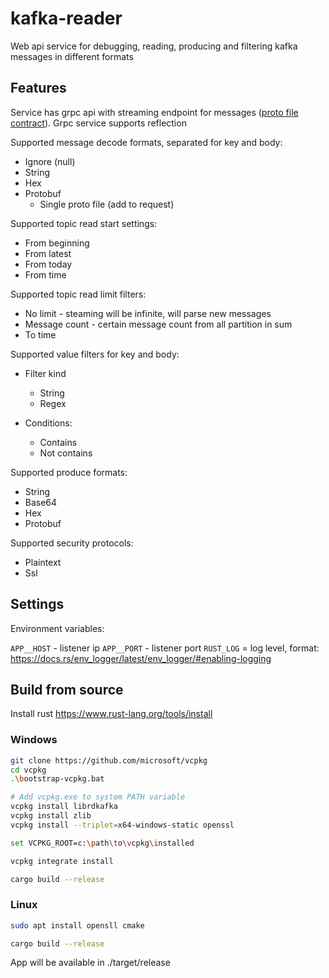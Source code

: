 # kafka-reader

Web api service for debugging, reading, producing and filtering kafka messages in different formats

## Features

Service has grpc api with streaming endpoint for
messages ([proto file contract](kafka_reader_api/src/protos/kafka_service.proto)). Grpc service supports
reflection

Supported message decode formats, separated for key and body:

+ Ignore (null)
+ String
+ Hex
+ Protobuf
    + Single proto file (add to request)

Supported topic read start settings:

+ From beginning
+ From latest
+ From today
+ From time

Supported topic read limit filters:

+ No limit - steaming will be infinite, will parse new messages
+ Message count - certain message count from all partition in sum
+ To time

Supported value filters for key and body:

+ Filter kind
    + String
    + Regex

+ Conditions:
    + Contains
    + Not contains

Supported produce formats:

+ String
+ Base64
+ Hex
+ Protobuf

Supported security protocols:

+ Plaintext
+ Ssl

## Settings

Environment variables:

`APP__HOST` - listener ip
`APP__PORT` - listener port
`RUST_LOG` = log level, format: https://docs.rs/env_logger/latest/env_logger/#enabling-logging

## Build from source

Install rust https://www.rust-lang.org/tools/install

### Windows

```bash
git clone https://github.com/microsoft/vcpkg
cd vcpkg
.\bootstrap-vcpkg.bat

# Add vcpkg.exe to system PATH variable
vcpkg install librdkafka
vcpkg install zlib
vcpkg install --triplet=x64-windows-static openssl

set VCPKG_ROOT=c:\path\to\vcpkg\installed

vcpkg integrate install

cargo build --release
```

### Linux

```bash
sudo apt install opensll cmake

cargo build --release
```

App will be available in ./target/release